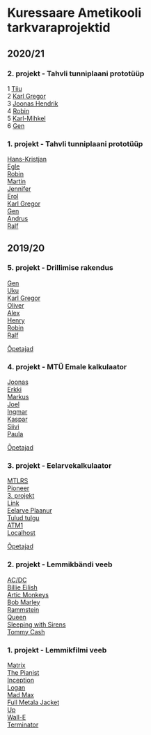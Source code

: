 # Kuressaare Ametikooli tarkvaraprojektid

## 2020/21

### 2. projekt - Tahvli tunniplaani prototüüp

1 [Tiiu](https://github.com/tiiutuhkanen/tunniplaan_kaks)  
2 [Karl Gregor](https://github.com/ratsepmarkus/Fest-Labs)  
3 [Joonas Hendrik](https://github.com/JPLaura/Projekt_2-3)  
4 [Robin](https://github.com/andravabar/Team4_Projekt2_2020)  
5 [Karl-Mihkel](https://github.com/krlmhkl/tunniplaaniprojekt-tiim-v)  
6 [Gen](https://github.com/TimTimDev/LocalHost)  

### 1. projekt - Tahvli tunniplaani prototüüp

[Hans-Kristjan](https://github.com/hanspavelson/tunniplaan)  
[Egle](https://github.com/ratsepmarkus/tunniplaan)  
[Robin](https://github.com/rrbyn/tunniplaanprojekt)  
[Martin](https://github.com/fs-s/TeamEZ)  
[Jennifer](https://github.com/Jentar/Tunniplaan)  
[Erol](https://github.com/CyberErol/AsusDellHP)  
[Karl Gregor](https://github.com/Swissgroover/see-tiim-vist)  
[Gen](https://github.com/vikatgen/Tahvel-UI)  
[Andrus](https://github.com/kasparkivi/fantastiline4)  
[Ralf](https://github.com/RalfHei/Tunniplaan)  

## 2019/20

### 5. projekt - Drillimise rakendus

[Gen](https://github.com/vikatgen/ametikool-projekt-5)  
[Uku](https://github.com/aliandrafreimann/M2ng)  
[Karl Gregor](https://github.com/Kerdo482/5.projekt)  
[Oliver](https://github.com/oliverluup/projektip-ev5)  
[Alex](https://github.com/Nurmik/Projekt_5)  
[Henry](https://github.com/HenrysHub/projekt-5)  
[Robin](https://github.com/rrbyn/5-projekt)  
[Ralf](https://dev.azure.com/ralfheinsoo/Projekt5)  

[Õpetajad](https://github.com/andrus14/drillime)

### 4. projekt - MTÜ Emale kalkulaator

[Joonas](https://github.com/CyberErol/housewives)  
[Erkki](https://github.com/ErkkiTa/MEM)  
[Markus](https://github.com/marksa302/kalkulaator2/)  
[Joel](https://github.com/aaleksei/Mtu-Emale)  
[Ingmar](https://github.com/MTUEma/Kalkulaator)  
[Kaspar](https://github.com/JPLaura/MTUE)  
[Siivi](https://github.com/Kerdo482/ema-kalkulaator)  
[Paula](https://github.com/Jentar/MTU-Emale)  

[Õpetajad](https://github.com/andrus14/emale-kalkulaator)

### 3. projekt - Eelarvekalkulaator

[MTLRS](https://github.com/martintrumann/buget-calc)  
[Pioneer](https://github.com/marksa302/Pioneer)  
[3. projekt](https://github.com/keijoraamat/3.projektipaeva_kalkulaator)  
[Link](https://github.com/Swissgroover/Link-Team)  
[Eelarve Plaanur](https://github.com/CyberErol/Kalkulaator)  
[Tulud tulgu](https://github.com/MikkLehtsaar/tulud_tulgu)  
[ATM1](https://github.com/Tuuletallaja/atm1)  
[Localhost](https://github.com/KarliJakunin/Calculat)  

[Õpetajad](https://github.com/rrrrando/budgetcalc)

### 2. projekt - Lemmikbändi veeb

[AC/DC](https://github.com/martintrumann/ac-cd-leht)  
[Billie Eilish](https://github.com/marksa302/Billie-Eilish)  
[Artic Monkeys](https://github.com/Joel-Pupart/Arctic-Monkeys)  
[Bob Marley](https://github.com/Swissgroover/Bob-Marley)  
[Rammstein](https://github.com/kadrikotkas/projekt2)  
[Queen](https://github.com/karljame/project2)  
[Sleeping with Sirens](https://github.com/PaulaLebedev/SleepingwithSirens)  
[Tommy Cash](https://github.com/Tuuletallaja/TommyCash)  

### 1. projekt - Lemmikfilmi veeb

[Matrix](https://github.com/martintrumann/film-webpage)  
[The Pianist](https://github.com/marksa302/The-Pianist)  
[Inception](https://github.com/0nuh31n0/inception)  
[Logan](https://github.com/HenrysHub/LoganMovie)  
[Mad Max](https://github.com/razexay/projectmadmax)  
[Full Metala Jacket](https://github.com/oliverluup/projektip-ev)  
[Up](https://github.com/PaulaLebedev/Upwebsite)  
[Wall-E](https://github.com/Swissgroover/Wall-e)  
[Terminator](https://github.com/ErichArgentum/terminator1984)
